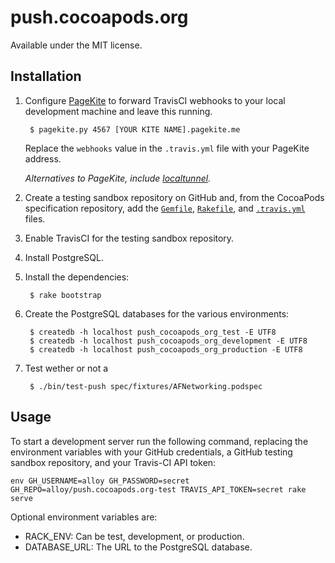 # push.cocoapods.org

Available under the MIT license.

## Installation

1. Configure [PageKite](https://pagekite.net) to forward TravisCI webhooks to your local
   development machine and leave this running.

        $ pagekite.py 4567 [YOUR KITE NAME].pagekite.me

   Replace the `webhooks` value in the `.travis.yml` file with your PageKite address.

   _Alternatives to PageKite, include [localtunnel](http://progrium.com/localtunnel/)._

2. Create a testing sandbox repository on GitHub and, from the CocoaPods specification repository,
   add the [`Gemfile`](https://raw.github.com/CocoaPods/Specs/master/Gemfile),
   [`Rakefile`](https://raw.github.com/CocoaPods/Specs/master/Rakefile),
   and [`.travis.yml`](https://raw.github.com/CocoaPods/Specs/master/.travis.yml) files.

3. Enable TravisCI for the testing sandbox repository.

4. Install PostgreSQL.

5. Install the dependencies:

        $ rake bootstrap

6. Create the PostgreSQL databases for the various environments:

        $ createdb -h localhost push_cocoapods_org_test -E UTF8
        $ createdb -h localhost push_cocoapods_org_development -E UTF8
        $ createdb -h localhost push_cocoapods_org_production -E UTF8

7. Test wether or not a

        $ ./bin/test-push spec/fixtures/AFNetworking.podspec

## Usage

To start a development server run the following command, replacing the environment variables with
your GitHub credentials, a GitHub testing sandbox repository, and your Travis-CI API token:

    env GH_USERNAME=alloy GH_PASSWORD=secret GH_REPO=alloy/push.cocoapods.org-test TRAVIS_API_TOKEN=secret rake serve

Optional environment variables are:

* RACK_ENV: Can be test, development, or production.
* DATABASE_URL: The URL to the PostgreSQL database.
